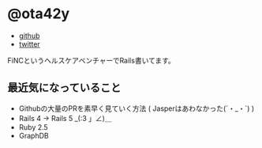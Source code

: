 # @ota42y
- [github](https://github.com/ota42y)
- [twitter](https://twitter.com/ota42y)

FiNCというヘルスケアベンチャーでRails書いてます。  

## 最近気になっていること
- Githubの大量のPRを素早く見ていく方法 ( Jasperはあわなかった(´・_・`) )
- Rails 4 → Rails 5 _(:3 」∠)＿
- Ruby 2.5
- GraphDB
